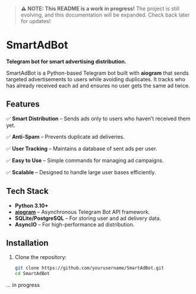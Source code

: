 > **⚠️ NOTE: This README is a work in progress!**
> The project is still evolving, and this documentation will be expanded.
> Check back later for updates!

# SmartAdBot 

**Telegram bot for smart advertising distribution.**

SmartAdBot is a Python-based Telegram bot built with **aiogram** that sends targeted advertisements to users while avoiding duplicates. It tracks who has already received each ad and ensures no user gets the same ad twice.

## Features
✅ **Smart Distribution** – Sends ads only to users who haven’t received them yet.

✅ **Anti-Spam** – Prevents duplicate ad deliveries.

✅ **User Tracking** – Maintains a database of sent ads per user.

✅ **Easy to Use** – Simple commands for managing ad campaigns.

✅ **Scalable** – Designed to handle large user bases efficiently.

## Tech Stack
- **Python 3.10+**
- **[aiogram](https://github.com/aiogram/aiogram)** – Asynchronous Telegram Bot API framework.
- **SQLite/PostgreSQL** – For storing user and ad delivery data.
- **AsyncIO** – For high-performance ad distribution.

## Installation
1. Clone the repository:
   ```bash
   git clone https://github.com/yourusername/SmartAdBot.git
   cd SmartAdBot 
   
... in progress